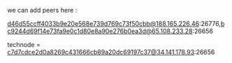 we can add peers here : 

d46d55ccff4033b9e20e568e739d769c73f50cbb@188.165.226.46:26776,bc9244d69f14e73fa9e0c1d80e8a90e276b0ea3d@65.108.233.28:26656


 technode = c7d7cdce2d0a8269c431666cb89a20dc69197c37@34.141.178.93:26656 
